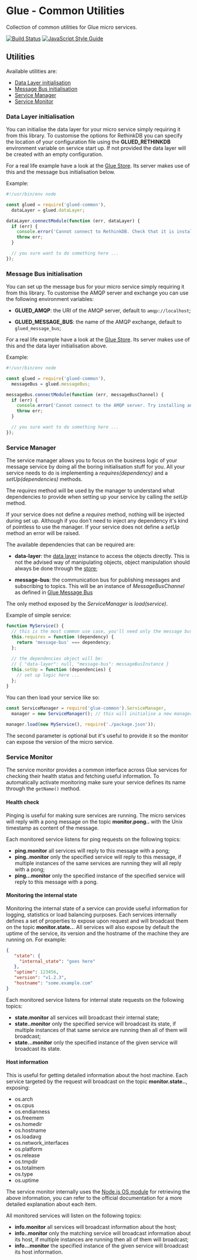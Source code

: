 Glue - Common Utilities
=======================

Collection of common utilities for Glue micro services.

[![Build Status](https://travis-ci.org/ggioffreda/glued-common.svg?branch=master)](https://travis-ci.org/ggioffreda/glued-common)
[![JavaScript Style Guide](https://img.shields.io/badge/code%20style-standard-brightgreen.svg)](http://standardjs.com/)

Utilities
---------

Available utilities are:

- [Data Layer initialisation](#data-layer-initialisation)
- [Message Bus initialisation](#message-bus-initialisation)
- [Service Manager](#service-manager)
- [Service Monitor](#service-monitor)

### Data Layer initialisation

You can initialise the data layer for your micro service simply requiring it from this
library. To customise the options for RethinkDB you can specify the location of your
configuration file using the **GLUED_RETHINKDB** environment variable on service start up.
If not provided the data layer will be created with an empty configuration.

For a real life example have a look at the 
[Glue Store](https://github.com/ggioffreda/glued-store). Its server makes use of this
and the message bus initialisation below.

Example:

```javascript
#!/usr/bin/env node

const glued = require('glued-common'),
  dataLayer = glued.dataLayer;

dataLayer.connectModule(function (err, dataLayer) {
  if (err) {
    console.error('Cannot connect to RethinkDB. Check that it is installed and running.');
    throw err;
  }

  // you sure want to do something here ...
});
```

### Message Bus initialisation

You can set up the message bus for your micro service simply requiring it from this
library. To customise the AMQP server and exchange you can use the following environment
variables:

- **GLUED_AMQP**: the URI of the AMQP server, default to `amqp://localhost`;
  
- **GLUED_MESSAGE_BUS**: the name of the AMQP exchange, default to 
  `glued_message_bus`;
  
For a real life example have a look at the 
[Glue Store](https://github.com/ggioffreda/glued-store). Its server makes use of this
and the data layer initialisation above.

Example:

```javascript
#!/usr/bin/env node

const glued = require('glued-common'),
  messageBus = glued.messageBus;

messageBus.connectModule(function (err, messageBusChannel) {
  if (err) {
    console.error('Cannot connect to the AMQP server. Try installing and running RabbitMQ.');
    throw err;
  }

  // you sure want to do something here ...
});
```

### Service Manager

The service manager allows you to focus on the business logic of your message 
service by doing all the boring initialisation stuff for you. All your service needs
to do is implementing a *requires(dependency)* and a *setUp(dependencies)* methods.

The *requires* method will be used by the manager to understand what dependencies to
provide when setting up your service by calling the *setUp* method.

If your service does not define a *requires* method, nothing will be injected during
set up. Although if you don't need to inject any dependency it's kind of pointless to 
use the manager. If your service does not define a *setUp* method an error will be
raised.

The available dependencies that can be required are:

- **data-layer**: the [data layer](https://github.com/ggioffreda/glued-data-layer) 
  instance to access the objects directly. This is not the advised way of manipulating
  objects, object manipulation should always be done through the
  [store](https://github.com/ggioffreda/glued-store);

- **message-bus**: the communication bus for publishing messages and subscribing to 
  topics. This will be an instance of *MessageBusChannel* as defined in
  [Glue Message Bus](https://github.com/ggioffreda/glued-message-bus)
  
The only method exposed by the *ServiceManager* is *load(service)*.

Example of simple service:

```javascript
function MyService() {
  // this is the most common use case, you'll need only the message bus
  this.requires = function (dependency) {
    return 'message-bus' === dependency;
  };
  
  // the dependencies object will be:
  // { "data-layer": null, "message-bus": messageBusInstance }
  this.setUp = function (dependencies) {
    // set up logic here ...
  };
}
```

You can then load your service like so:

```javascript
const ServiceManager = require('glue-common').ServiceManager,
  manager = new ServiceManager(); // this will initialise a new manager
  
manager.load(new MyService(), require('./package.json'));
```

The second parameter is optional but it's useful to provide it so the monitor
can expose the version of the micro service.

### Service Monitor

The service monitor provides a common interface across Glue services for
checking their health status and fetching useful information. To automatically
activate monitoring make sure your service defines its name through the 
`getName()` method.

#### Health check

Pinging is useful for making sure services are running. The micro services
will reply with a pong message on the topic
**monitor.pong.<service name>.<service ID>** with the Unix timestamp as
content of the message.

Each monitored service listens for ping requests on the following topics:

- **ping.monitor** all services will reply to this message with a pong;
- **ping.<service name>.monitor** only the specified service will reply to 
  this message, if multiple instances of the same services are running they
  will all reply with a pong;
- **ping.<service name>.<service ID>.monitor** only the specified instance
  of the specified service will reply to this message with a pong.

#### Monitoring the internal state

Monitoring the internal state of a service can provide useful information
for logging, statistics or load balancing purposes. Each services
internally defines a set of properties to expose upon request and will
broadcast them on the topic
**monitor.state.<service name>.<service ID>**. All services will also
expose by default the uptime of the service, its version and the hostname
of the machine they are running on. For example:

```json
{
   "state": {
     "internal_state": "goes here"
   },
   "uptime": 123456,
   "version": "v1.2.3",
   "hostname": "some.example.com"
}
```

Each monitored service listens for internal state requests on the
following topics:

- **state.monitor** all services will broadcast their internal state;
- **state.<service name>.monitor** only the specified service will
  broadcast its state, if multiple instances of that same service are
  running then all of them will broadcast;
- **state.<service name>.<service ID>.monitor** only the specified instance
  of the given service will broadcast its state.
  
#### Host information

This is useful for getting detailed information about the host machine.
Each service targeted by the request will broadcast on the topic
**monitor.state.<service name>.<service ID>**, exposing:

- os.arch
- os.cpus
- os.endianness
- os.freemem
- os.homedir
- os.hostname
- os.loadavg
- os.network_interfaces
- os.platform
- os.release
- os.tmpdir
- os.totalmem
- os.type
- os.uptime

The service monitor internally uses the [Node.js OS module](https://nodejs.org/dist/latest-v4.x/docs/api/os.html)
for retrieving the above information, you can refer to the official 
documentation for a more detailed explanation about each item.

All monitored services will listen on the following topics:

- **info.monitor** all services will broadcast information about the host;
- **info.<service name>.monitor** only the matching service will broadcast
  information about its host, if multiple instances are running then all of
  them will broadcast;
- **info.<service name>.<service ID>.monitor** the specified instance of 
  the given service will broadcast its host information.
